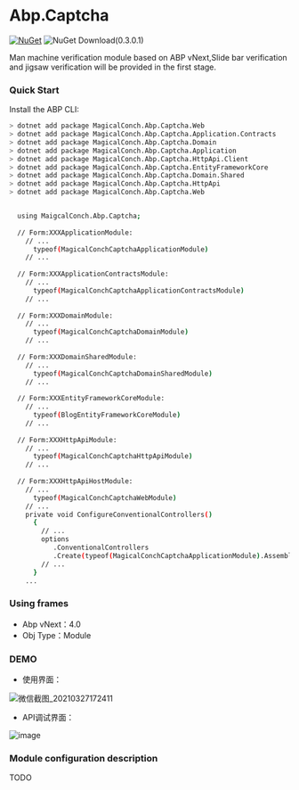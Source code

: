 # Abp.Captcha


[![NuGet](https://img.shields.io/nuget/v/Volo.Abp.Core.svg?style=flat-square)](https://www.nuget.org/packages/MagicalConch.Abp.Captcha.Web)
![NuGet Download(0.3.0.1)](https://img.shields.io/nuget/dt/Volo.Abp.Core.svg?style=flat-square)

Man machine verification module based on ABP vNext,Slide bar verification and jigsaw verification will be provided in the first stage.

### Quick Start

Install the ABP CLI:

````bash
> dotnet add package MagicalConch.Abp.Captcha.Web
> dotnet add package MagicalConch.Abp.Captcha.Application.Contracts
> dotnet add package MagicalConch.Abp.Captcha.Domain
> dotnet add package MagicalConch.Abp.Captcha.Application 
> dotnet add package MagicalConch.Abp.Captcha.HttpApi.Client 
> dotnet add package MagicalConch.Abp.Captcha.EntityFrameworkCore 
> dotnet add package MagicalConch.Abp.Captcha.Domain.Shared 
> dotnet add package MagicalConch.Abp.Captcha.HttpApi 
> dotnet add package MagicalConch.Abp.Captcha.Web
````

````bash

  using MaigcalConch.Abp.Captcha;
  
  // Form:XXXApplicationModule:
    // ...
      typeof(MagicalConchCaptchaApplicationModule)
    // ...
    
  // Form:XXXApplicationContractsModule:
    // ...
      typeof(MagicalConchCaptchaApplicationContractsModule)
    // ...
    
  // Form:XXXDomainModule:
    // ...
      typeof(MagicalConchCaptchaDomainModule)
    // ...
    
  // Form:XXXDomainSharedModule:
    // ...
      typeof(MagicalConchCaptchaDomainSharedModule)
    // ...
    
  // Form:XXXEntityFrameworkCoreModule:
    // ...
      typeof(BlogEntityFrameworkCoreModule)
    // ...
    
  // Form:XXXHttpApiModule:
    // ...
      typeof(MagicalConchCaptchaHttpApiModule)
    // ...
    
  // Form:XXXHttpApiHostModule:
    // ...
      typeof(MagicalConchCaptchaWebModule)
    // ...
    private void ConfigureConventionalControllers()
      {
        // ...
        options
           .ConventionalControllers
           .Create(typeof(MagicalConchCaptchaApplicationModule).Assembly);
        // ...
      }
    ...
````

### Using frames
- Abp vNext：4.0
- Obj Type：Module

### DEMO
- 使用界面：

![微信截图_20210327172411](https://user-images.githubusercontent.com/37917403/112716491-b1866600-8f21-11eb-874e-fdfc6c328334.png)

- API调试界面：

![image](https://user-images.githubusercontent.com/37917403/112716425-63716280-8f21-11eb-9652-e8935da84362.png)

### Module configuration description
TODO



